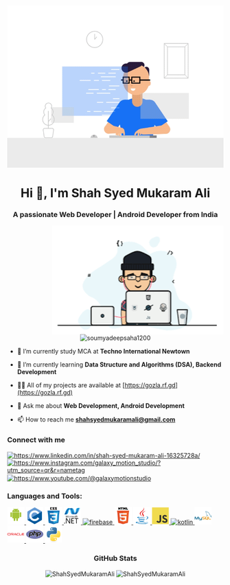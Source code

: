 ![logo](https://github.com/ShahSyedMukaramAli/ShahSyedMukaramAli/blob/main/gif.gif)
<h1 align="center">Hi 👋, I'm Shah Syed Mukaram Ali</h1>
<h3 align="center">A passionate Web Developer | Android Developer from India</h3>

<img align="right" alt="coding" width="400" src="https://github.com/ShahSyedMukaramAli/ShahSyedMukaramAli/blob/main/download.png"><br>

<p align="center"> <img src="https://komarev.com/ghpvc/?username=ShahSyedMukaramAli&label=Profile%20views&color=0e75b6&style=flat" alt="soumyadeepsaha1200" /> </p>

- 🔭 I’m currently study MCA at **Techno International Newtown**

- 🌱 I’m currently learning **Data Structure and Algorithms (DSA), Backend Development**

- 👨‍💻 All of my projects are available at [https://gozla.rf.gd](https://gozla.rf.gd)

- 💬 Ask me about **Web Development, Android Development**

- 📫 How to reach me **shahsyedmukaramali@gmail.com**

<h3 align="left">Connect with me</h3>
<p align="left">
<a href="https://linkedin.com/in/https://www.linkedin.com/in/shah-syed-mukaram-ali-16325728a/" target="blank"><img align="center" src="https://raw.githubusercontent.com/rahuldkjain/github-profile-readme-generator/master/src/images/icons/Social/linked-in-alt.svg" alt="https://www.linkedin.com/in/shah-syed-mukaram-ali-16325728a/" height="30" width="40" /></a>
<a href="https://instagram.com/https://www.instagram.com/galaxy_motion_studio/?utm_source=qr&r=nametag" target="blank"><img align="center" src="https://raw.githubusercontent.com/rahuldkjain/github-profile-readme-generator/master/src/images/icons/Social/instagram.svg" alt="https://www.instagram.com/galaxy_motion_studio/?utm_source=qr&r=nametag" height="30" width="40" /></a>
<a href="https://www.youtube.com/c/https://www.youtube.com/@galaxymotionstudio" target="blank"><img align="center" src="https://raw.githubusercontent.com/rahuldkjain/github-profile-readme-generator/master/src/images/icons/Social/youtube.svg" alt="https://www.youtube.com/@galaxymotionstudio" height="30" width="40" /></a>
</p>

<h3 align="left">Languages and Tools:</h3>
<p align="left"> <a href="https://developer.android.com" target="_blank" rel="noreferrer"> <img src="https://raw.githubusercontent.com/devicons/devicon/master/icons/android/android-original-wordmark.svg" alt="android" width="40" height="40"/> </a> <a href="https://www.cprogramming.com/" target="_blank" rel="noreferrer"> <img src="https://raw.githubusercontent.com/devicons/devicon/master/icons/c/c-original.svg" alt="c" width="40" height="40"/> </a> <a href="https://www.w3schools.com/css/" target="_blank" rel="noreferrer"> <img src="https://raw.githubusercontent.com/devicons/devicon/master/icons/css3/css3-original-wordmark.svg" alt="css3" width="40" height="40"/> </a> <a href="https://dotnet.microsoft.com/" target="_blank" rel="noreferrer"> <img src="https://raw.githubusercontent.com/devicons/devicon/master/icons/dot-net/dot-net-original-wordmark.svg" alt="dotnet" width="40" height="40"/> </a> <a href="https://firebase.google.com/" target="_blank" rel="noreferrer"> <img src="https://www.vectorlogo.zone/logos/firebase/firebase-icon.svg" alt="firebase" width="40" height="40"/> </a> <a href="https://www.w3.org/html/" target="_blank" rel="noreferrer"> <img src="https://raw.githubusercontent.com/devicons/devicon/master/icons/html5/html5-original-wordmark.svg" alt="html5" width="40" height="40"/> </a> <a href="https://www.java.com" target="_blank" rel="noreferrer"> <img src="https://raw.githubusercontent.com/devicons/devicon/master/icons/java/java-original.svg" alt="java" width="40" height="40"/> </a> <a href="https://developer.mozilla.org/en-US/docs/Web/JavaScript" target="_blank" rel="noreferrer"> <img src="https://raw.githubusercontent.com/devicons/devicon/master/icons/javascript/javascript-original.svg" alt="javascript" width="40" height="40"/> </a> <a href="https://kotlinlang.org" target="_blank" rel="noreferrer"> <img src="https://www.vectorlogo.zone/logos/kotlinlang/kotlinlang-icon.svg" alt="kotlin" width="40" height="40"/> </a> <a href="https://www.mysql.com/" target="_blank" rel="noreferrer"> <img src="https://raw.githubusercontent.com/devicons/devicon/master/icons/mysql/mysql-original-wordmark.svg" alt="mysql" width="40" height="40"/> </a> <a href="https://www.oracle.com/" target="_blank" rel="noreferrer"> <img src="https://raw.githubusercontent.com/devicons/devicon/master/icons/oracle/oracle-original.svg" alt="oracle" width="40" height="40"/> </a> <a href="https://www.php.net" target="_blank" rel="noreferrer"> <img src="https://raw.githubusercontent.com/devicons/devicon/master/icons/php/php-original.svg" alt="php" width="40" height="40"/> </a> <a href="https://www.python.org" target="_blank" rel="noreferrer"> <img src="https://raw.githubusercontent.com/devicons/devicon/master/icons/python/python-original.svg" alt="python" width="40" height="40"/> </a> </p>

<h3 align="center">GitHub Stats</h3>
<p align="center">
  <img align="center" src="https://github-readme-stats.vercel.app/api?username=ShahSyedMukaramAli&show_icons=true&locale=en" alt="ShahSyedMukaramAli" />
  <img align="center" src="https://github-readme-stats.vercel.app/api/top-langs?username=ShahSyedMukaramAli&show_icons=true&locale=en&layout=compact" alt="ShahSyedMukaramAli" />
</p>

